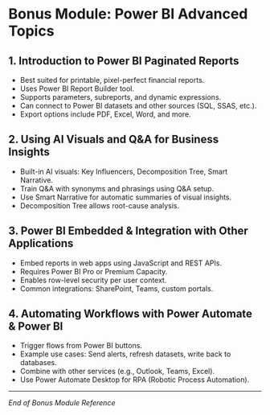 
# Bonus Module: Power BI Advanced Topics

## 1. Introduction to Power BI Paginated Reports
- Best suited for printable, pixel-perfect financial reports.
- Uses Power BI Report Builder tool.
- Supports parameters, subreports, and dynamic expressions.
- Can connect to Power BI datasets and other sources (SQL, SSAS, etc.).
- Export options include PDF, Excel, Word, and more.

## 2. Using AI Visuals and Q&A for Business Insights
- Built-in AI visuals: Key Influencers, Decomposition Tree, Smart Narrative.
- Train Q&A with synonyms and phrasings using Q&A setup.
- Use Smart Narrative for automatic summaries of visual insights.
- Decomposition Tree allows root-cause analysis.

## 3. Power BI Embedded & Integration with Other Applications
- Embed reports in web apps using JavaScript and REST APIs.
- Requires Power BI Pro or Premium Capacity.
- Enables row-level security per user context.
- Common integrations: SharePoint, Teams, custom portals.

## 4. Automating Workflows with Power Automate & Power BI
- Trigger flows from Power BI buttons.
- Example use cases: Send alerts, refresh datasets, write back to databases.
- Combine with other services (e.g., Outlook, Teams, Excel).
- Use Power Automate Desktop for RPA (Robotic Process Automation).

---
*End of Bonus Module Reference*
